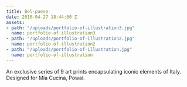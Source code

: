```yaml
---
title: Bel-paese
date: 2016-04-27 18:44:00 Z
assets:
- path: "/uploads/portfolio-of-illustration3.jpg"
  name: portfolio-of-illustration3
- path: "/uploads/portfolio-of-illustration2.jpg"
  name: portfolio-of-illustration2
- path: "/uploads/portfolio-of-illustration.jpg"
  name: portfolio-of-illustration
---
```


An exclusive series of 9 art prints encapsulating iconic elements of Italy. Designed for Mia Cucina, Powai.
